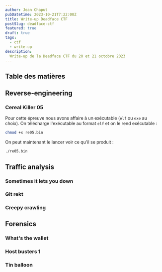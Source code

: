 ```yaml
---
author: Jean Chaput
pubDatetime: 2023-10-21T7:22:00Z
title: Write-up Deadface CTF
postSlug: deadface-ctf
featured: true
draft: true
tags:
  - ctf
  - write-up
description:
  Write-up de la Deadface CTF du 20 et 21 octobre 2023
---
```


## Table des matières

## Reverse-engineering

### Cereal Killer 05

Pour cette épreuve nous avons affaire à un exécutable (`elf` ou `exe` au choix). On télécharge l'exécutable au format `elf` et on le rend exécutable :

```sh
chmod +x re05.bin
```

On peut maintenant le lancer voir ce qu'il se produit :

```sh
./re05.bin
```

## Traffic analysis

### Sometimes it lets you down

### Git rekt

### Creepy crawling

## Forensics

### What's the wallet

### Host busters 1

### Tin balloon